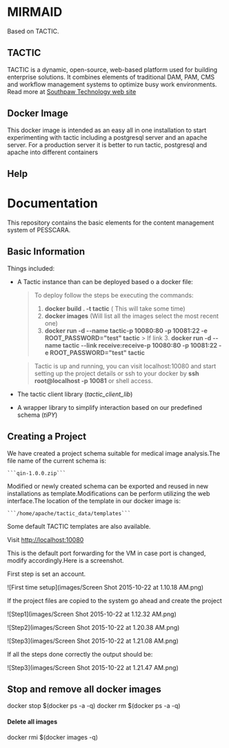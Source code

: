 MIRMAID
=================

Based on TACTIC.

TACTIC
------
TACTIC is a dynamic, open-source, web-based platform used for building enterprise solutions. It combines elements of traditional DAM, PAM, CMS and workflow management systems to optimize busy work environments. Read more at [Southpaw Technology web site](http://www.southpawtech.com/tactic/)

Docker Image
------------
This docker image is intended as an easy all in one installation to start experimenting with tactic including a postgresql server and an apache server. For a production server it is better to run tactic, postgresql and apache into different containers


Help
------------
# Documentation

This repository contains the basic elements for the content management system of PESSCARA.

## Basic Information

Things included:

- A Tactic instance than can be deployed based o a docker file:

	> To deploy follow the steps be executing the commands:
	> 1. **docker build . -t tactic** ( This will take some time)
	> 2. **docker images** (Will list all the images select the most recent one)
	> 3. **docker run -d --name tactic-p 10080:80 -p 10081:22 -e ROOT_PASSWORD="test" tactic**
		> If link 3. **docker run -d --name tactic --link receive:receive-p 10080:80 -p 10081:22 -e ROOT_PASSWORD="test" tactic**

	> Tactic is up and running, you can visit localhost:10080 and start setting up the project details or ssh to your docker by **ssh root@localhost -p 10081** or shell access.

- The tactic client library (*tactic_client_lib*)

- A wrapper library to simplify interaction based on our predefined schema (*tiPY*)


## Creating a Project

We have created a project schema suitable for medical image analysis.The file name of the current schema is:

    ```qin-1.0.0.zip```


Modified or newly created schema can be exported and reused in new installations as template.Modifications can be perform utilizing the web interface.The location of the template in our docker image is:

    ```/home/apache/tactic_data/templates```

Some default TACTIC templates are also available.


Visit [http:\/\/localhost:10080](http://localhost:10080)

This is the default port forwarding for the VM in case port is changed, modify accordingly.Here is a screenshot.

First step is set an account.

![First time setup](images/Screen Shot 2015-10-22 at 1.10.18 AM.png)

If the project files are copied to the system go ahead and create the project

![Step1](images/Screen Shot 2015-10-22 at 1.12.32 AM.png)

![Step2](images/Screen Shot 2015-10-22 at 1.20.38 AM.png)

![Step3](images/Screen Shot 2015-10-22 at 1.21.08 AM.png)

If all the steps done correctly the output should be:

![Step3](images/Screen Shot 2015-10-22 at 1.21.47 AM.png)

## Stop and remove all docker images
docker stop $(docker ps -a -q)
docker rm $(docker ps -a -q)
#### Delete all images
docker rmi $(docker images -q)
